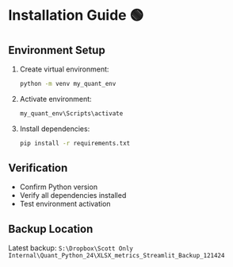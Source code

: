 # Installation Guide 🟢

## Environment Setup
1. Create virtual environment:
   ```bash
   python -m venv my_quant_env
   ```

2. Activate environment:
   ```bash
   my_quant_env\Scripts\activate
   ```

3. Install dependencies:
   ```bash
   pip install -r requirements.txt
   ```

## Verification
- Confirm Python version
- Verify all dependencies installed
- Test environment activation

## Backup Location
Latest backup: `S:\Dropbox\Scott Only Internal\Quant_Python_24\XLSX_metrics_Streamlit_Backup_121424`
